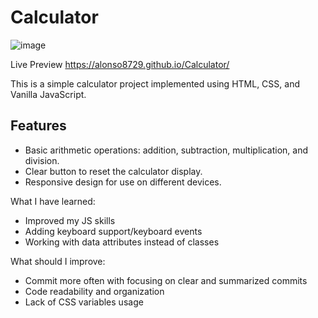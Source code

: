 # Calculator

![image](https://github.com/Alonso8729/Calculator/assets/119747342/212701ed-7c0c-4f6f-8992-fa35754decc7)

Live Preview
https://alonso8729.github.io/Calculator/

This is a simple calculator project implemented using HTML, CSS, and Vanilla JavaScript.

## Features

- Basic arithmetic operations: addition, subtraction, multiplication, and division.
- Clear button to reset the calculator display.
- Responsive design for use on different devices.

What I have learned:

- Improved my JS skills
- Adding keyboard support/keyboard events
- Working with data attributes instead of classes

What should I improve:

- Commit more often with focusing on clear and summarized commits
- Code readability and organization
- Lack of CSS variables usage
